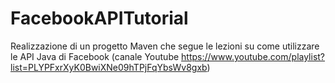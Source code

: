 # FacebookAPITutorial
Realizzazione di un progetto Maven che segue le lezioni su come utilizzare le API Java di Facebook (canale Youtube https://www.youtube.com/playlist?list=PLYPFxrXyK0BwiXNe09hTPjFqYbsWv8gxb)
